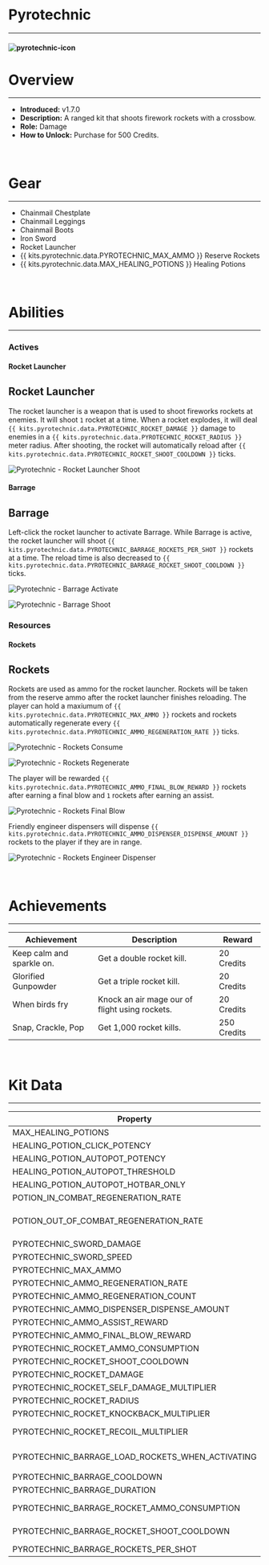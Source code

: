 # Pyrotechnic

***

#### ![pyrotechnic-icon](../assets/icons/pyrotechnic-icon.jpg)

# Overview
***
- **Introduced:** v1.7.0
- **Description:** A ranged kit that shoots firework rockets with a crossbow.
- **Role:** Damage
- **How to Unlock:** Purchase for 500 Credits.

<br />  

# Gear
***
- Chainmail Chestplate
- Chainmail Leggings
- Chainmail Boots
- Iron Sword
- Rocket Launcher
- {{ kits.pyrotechnic.data.PYROTECHNIC_MAX_AMMO }} Reserve Rockets
- {{ kits.pyrotechnic.data.MAX_HEALING_POTIONS }} Healing Potions

<br />  

# Abilities
***
### Actives
<!-- tabs:start -->
#### **Rocket Launcher**
## Rocket Launcher
The rocket launcher is a weapon that is used to shoot fireworks rockets at enemies. It will shoot `1` rocket at a time. When a rocket explodes, it will deal `{{ kits.pyrotechnic.data.PYROTECHNIC_ROCKET_DAMAGE }}` damage to enemies in a `{{ kits.pyrotechnic.data.PYROTECHNIC_ROCKET_RADIUS }}` meter radius. After shooting, the rocket will automatically reload after `{{ kits.pyrotechnic.data.PYROTECHNIC_ROCKET_SHOOT_COOLDOWN }}` ticks.

![Pyrotechnic - Rocket Launcher Shoot](../assets/kits/pyrotechnic/Pyrotechnic%20-%20Rocket%20Launcher%20Shoot.gif)

#### **Barrage**
## Barrage
Left-click the rocket launcher to activate Barrage. While Barrage is active, the rocket launcher will shoot `{{ kits.pyrotechnic.data.PYROTECHNIC_BARRAGE_ROCKETS_PER_SHOT }}` rockets at a time. The reload time is also decreased to `{{ kits.pyrotechnic.data.PYROTECHNIC_BARRAGE_ROCKET_SHOOT_COOLDOWN }}` ticks.

![Pyrotechnic - Barrage Activate](../assets/kits/pyrotechnic/Pyrotechnic%20-%20Barrage%20Activate.gif)

![Pyrotechnic - Barrage Shoot](../assets/kits/pyrotechnic/Pyrotechnic%20-%20Barrage%20Shoot.gif)

<!-- tabs:end -->

### Resources
<!-- tabs:start -->
#### **Rockets**
## Rockets
Rockets are used as ammo for the rocket launcher. Rockets will be taken from the reserve ammo after the rocket launcher finishes reloading. The player can hold a maxiumum of `{{ kits.pyrotechnic.data.PYROTECHNIC_MAX_AMMO }}` rockets and rockets automatically regenerate every `{{ kits.pyrotechnic.data.PYROTECHNIC_AMMO_REGENERATION_RATE }}` ticks.

![Pyrotechnic - Rockets Consume](../assets/kits/pyrotechnic/Pyrotechnic%20-%20Rockets%20Consume.gif)

![Pyrotechnic - Rockets Regenerate](../assets/kits/pyrotechnic/Pyrotechnic%20-%20Rockets%20Regenerate.gif)

The player will be rewarded `{{ kits.pyrotechnic.data.PYROTECHNIC_AMMO_FINAL_BLOW_REWARD }}` rockets after earning a final blow and `1` rockets after earning an assist.

![Pyrotechnic - Rockets Final Blow](../assets/kits/pyrotechnic/Pyrotechnic%20-%20Rockets%20Final%20Blow.gif)

Friendly engineer dispensers will dispense `{{ kits.pyrotechnic.data.PYROTECHNIC_AMMO_DISPENSER_DISPENSE_AMOUNT }}` rockets to the player if they are in range.

![Pyrotechnic - Rockets Engineer Dispenser](../assets/kits/pyrotechnic/Pyrotechnic%20-%20Rockets%20Engineer%20Dispenser.gif)

<!-- tabs:end -->
<br />

# Achievements
***

| Achievement | Description | Reward |
| ----------- | ----------- | ------ |
| Keep calm and sparkle on. | Get a double rocket kill. | 20 Credits |
| Glorified Gunpowder | Get a triple rocket kill. | 20 Credits |
| When birds fry | Knock an air mage our of flight using rockets. | 20 Credits |
| Snap, Crackle, Pop | Get 1,000 rocket kills. | 250 Credits |

<br />  

# Kit Data
***

| Property | Value | Description |
|----------|-------|-------------|
| MAX_HEALING_POTIONS | `{{ kits.pyrotechnic.data.MAX_HEALING_POTIONS }}` | {{ kitDataSharedDescriptions.MAX_HEALING_POTIONS }} |
| HEALING_POTION_CLICK_POTENCY | `{{ kits._shared.data.HEALING_POTION_CLICK_POTENCY }}` | {{ kitDataSharedDescriptions.HEALING_POTION_CLICK_POTENCY }} |
| HEALING_POTION_AUTOPOT_POTENCY | `{{ kits._shared.data.HEALING_POTION_AUTOPOT_POTENCY }}` | {{ kitDataSharedDescriptions.HEALING_POTION_AUTOPOT_POTENCY }} |
| HEALING_POTION_AUTOPOT_THRESHOLD | `{{ kits._shared.data.HEALING_POTION_AUTOPOT_THRESHOLD }}` | {{ kitDataSharedDescriptions.HEALING_POTION_AUTOPOT_THRESHOLD }} |
| HEALING_POTION_AUTOPOT_HOTBAR_ONLY | `{{ kits._shared.data.HEALING_POTION_AUTOPOT_HOTBAR_ONLY }}` | {{ kitDataSharedDescriptions.HEALING_POTION_AUTOPOT_HOTBAR_ONLY }} |
| POTION_IN_COMBAT_REGENERATION_RATE | `{{ kits._shared.data.POTION_IN_COMBAT_REGENERATION_RATE }}` | {{ kitDataSharedDescriptions.POTION_IN_COMBAT_REGENERATION_RATE }} |
| POTION_OUT_OF_COMBAT_REGENERATION_RATE | `{{ kits._shared.data.POTION_OUT_OF_COMBAT_REGENERATION_RATE }}` | {{ kitDataSharedDescriptions.POTION_OUT_OF_COMBAT_REGENERATION_RATE }} |
| PYROTECHNIC_SWORD_DAMAGE | `{{ kits.pyrotechnic.data.PYROTECHNIC_SWORD_DAMAGE }}` | The base damage of the sword. |
| PYROTECHNIC_SWORD_SPEED | `{{ kits.pyrotechnic.data.PYROTECHNIC_SWORD_SPEED }}` | The base speed of the sword. |
| PYROTECHNIC_MAX_AMMO | `{{ kits.pyrotechnic.data.PYROTECHNIC_MAX_AMMO }}` | The maximum number of reserve rockets. |
| PYROTECHNIC_AMMO_REGENERATION_RATE | `{{ kits.pyrotechnic.data.PYROTECHNIC_AMMO_REGENERATION_RATE }}` | The rate, in ticks, at which reserve rockets passively regenerate. |
| PYROTECHNIC_AMMO_REGENERATION_COUNT | `{{ kits.pyrotechnic.data.PYROTECHNIC_AMMO_REGENERATION_COUNT }}` | The amount of rockets that is regenerated. |
| PYROTECHNIC_AMMO_DISPENSER_DISPENSE_AMOUNT | `{{ kits.pyrotechnic.data.PYROTECHNIC_AMMO_DISPENSER_DISPENSE_AMOUNT }}` | The amount of rockets that is dispensed from a dispenser to the player. |
| PYROTECHNIC_AMMO_ASSIST_REWARD | `{{ kits.pyrotechnic.data.PYROTECHNIC_AMMO_ASSIST_REWARD }}` | The amount of rockets that the player receives after earning a final blow. |
| PYROTECHNIC_AMMO_FINAL_BLOW_REWARD | `{{ kits.pyrotechnic.data.PYROTECHNIC_AMMO_FINAL_BLOW_REWARD }}` | The amount of rockets that the player receives after earning an assist. |
| PYROTECHNIC_ROCKET_AMMO_CONSUMPTION | `{{ kits.pyrotechnic.data.PYROTECHNIC_ROCKET_AMMO_CONSUMPTION }}` | The amount of rockets to use to reload the rocket launcher. |
| PYROTECHNIC_ROCKET_SHOOT_COOLDOWN | `{{ kits.pyrotechnic.data.PYROTECHNIC_ROCKET_SHOOT_COOLDOWN }}` | The cooldown, in ticks, after shooting a rocket. |
| PYROTECHNIC_ROCKET_DAMAGE | `{{ kits.pyrotechnic.data.PYROTECHNIC_ROCKET_DAMAGE }}` | The rocket exploision damage dealt to enemies. |
| PYROTECHNIC_ROCKET_SELF_DAMAGE_MULTIPLIER | `{{ kits.pyrotechnic.data.PYROTECHNIC_ROCKET_SELF_DAMAGE_MULTIPLIER }}` | The mutliplier for the rocket exploision damage dealt to the player. |
| PYROTECHNIC_ROCKET_RADIUS | `{{ kits.pyrotechnic.data.PYROTECHNIC_ROCKET_RADIUS }}` | The radius of rocket explosions. |
| PYROTECHNIC_ROCKET_KNOCKBACK_MULTIPLIER | `{{ kits.pyrotechnic.data.PYROTECHNIC_ROCKET_KNOCKBACK_MULTIPLIER }}` | The knockback multiplier of a rocket exploisions. |
| PYROTECHNIC_ROCKET_RECOIL_MULTIPLIER | `{{ kits.pyrotechnic.data.PYROTECHNIC_ROCKET_RECOIL_MULTIPLIER }}` | The recoil when shooting rockets. (This scales on the number of rockets shot) |
| PYROTECHNIC_BARRAGE_LOAD_ROCKETS_WHEN_ACTIVATING | `{{ kits.pyrotechnic.data.PYROTECHNIC_BARRAGE_LOAD_ROCKETS_WHEN_ACTIVATING }}` | If the additional Barrage rockets should instantly be loaded into the rocket launcher when activating the Barrage ability.  |
| PYROTECHNIC_BARRAGE_COOLDOWN | `{{ kits.pyrotechnic.data.PYROTECHNIC_BARRAGE_COOLDOWN }}` | The cooldown, in ticks, of the Barrage ability. |
| PYROTECHNIC_BARRAGE_DURATION | `{{ kits.pyrotechnic.data.PYROTECHNIC_BARRAGE_DURATION }}` | The duration, in ticks, of the Barrage ability. |
| PYROTECHNIC_BARRAGE_ROCKET_AMMO_CONSUMPTION | `{{ kits.pyrotechnic.data.PYROTECHNIC_BARRAGE_ROCKET_AMMO_CONSUMPTION }}` | The amount of rockets to use to reload the rocket launcher while the Barrage ability is active. |
| PYROTECHNIC_BARRAGE_ROCKET_SHOOT_COOLDOWN | `{{ kits.pyrotechnic.data.PYROTECHNIC_BARRAGE_ROCKET_SHOOT_COOLDOWN }}` | The cooldown, in ticks, after shooting a rocket while the Barrage ability is active. |
| PYROTECHNIC_BARRAGE_ROCKETS_PER_SHOT | `{{ kits.pyrotechnic.data.PYROTECHNIC_BARRAGE_ROCKETS_PER_SHOT }}` | The amount of rockets to shoot while the Barrage ability is active. |
